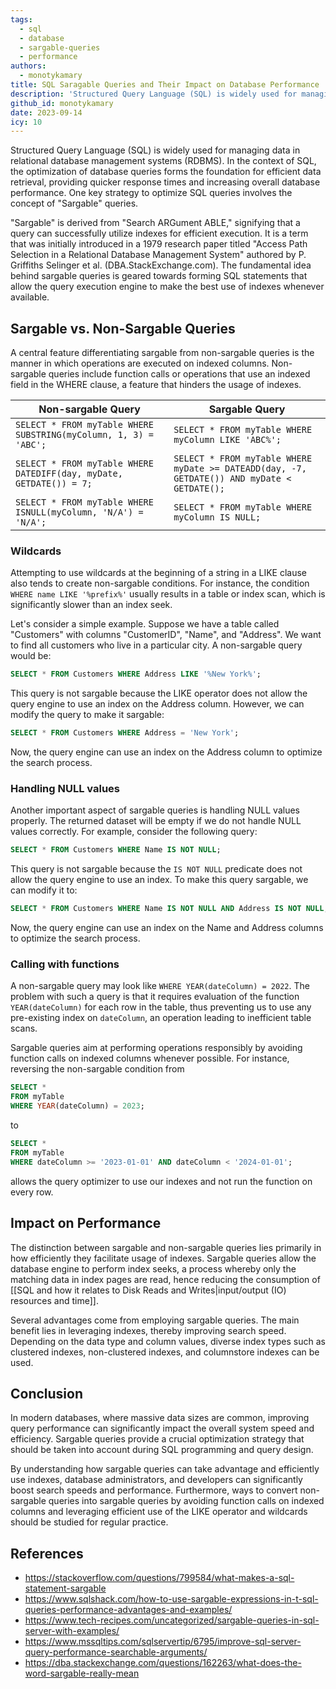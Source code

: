 ```yaml
---
tags:
  - sql
  - database
  - sargable-queries
  - performance
authors:
  - monotykamary
title: SQL Saragable Queries and Their Impact on Database Performance
description: 'Structured Query Language (SQL) is widely used for managing data in relational database management systems (RDBMS). In the context of SQL, the optimization of database queries forms the foundation for efficient data retrieval, providing quicker response times and increasing overall database performance. One key strategy to optimize SQL queries involves the concept of "Sargable" queries...'
github_id: monotykamary
date: 2023-09-14
icy: 10
---
```


Structured Query Language (SQL) is widely used for managing data in relational database management systems (RDBMS). In the context of SQL, the optimization of database queries forms the foundation for efficient data retrieval, providing quicker response times and increasing overall database performance. One key strategy to optimize SQL queries involves the concept of "Sargable" queries.

"Sargable" is derived from "Search ARGument ABLE," signifying that a query can successfully utilize indexes for efficient execution. It is a term that was initially introduced in a 1979 research paper titled "Access Path Selection in a Relational Database Management System" authored by P. Griffiths Selinger et al. (DBA.StackExchange.com). The fundamental idea behind sargable queries is geared towards forming SQL statements that allow the query execution engine to make the best use of indexes whenever available.

## Sargable vs. Non-Sargable Queries
A central feature differentiating sargable from non-sargable queries is the manner in which operations are executed on indexed columns. Non-sargable queries include function calls or operations that use an indexed field in the WHERE clause, a feature that hinders the usage of indexes.

|Non-sargable Query|Sargable Query|
|---|---|
|`SELECT * FROM myTable WHERE SUBSTRING(myColumn, 1, 3) = 'ABC';`|`SELECT * FROM myTable WHERE myColumn LIKE 'ABC%';`|
|`SELECT * FROM myTable WHERE DATEDIFF(day, myDate, GETDATE()) = 7;`|`SELECT * FROM myTable WHERE myDate >= DATEADD(day, -7, GETDATE()) AND myDate < GETDATE();`|
|`SELECT * FROM myTable WHERE ISNULL(myColumn, 'N/A') = 'N/A';`|`SELECT * FROM myTable WHERE myColumn IS NULL;`|

### Wildcards
Attempting to use wildcards at the beginning of a string in a LIKE clause also tends to create non-sargable conditions. For instance, the condition `WHERE name LIKE '%prefix%'` usually results in a table or index scan, which is significantly slower than an index seek.

Let's consider a simple example. Suppose we have a table called "Customers" with columns "CustomerID", "Name", and "Address". We want to find all customers who live in a particular city. A non-sargable query would be:

``` sql
SELECT * FROM Customers WHERE Address LIKE '%New York%';
```

This query is not sargable because the LIKE operator does not allow the query engine to use an index on the Address column. However, we can modify the query to make it sargable:

```sql
SELECT * FROM Customers WHERE Address = 'New York';
```

Now, the query engine can use an index on the Address column to optimize the search process.

### Handling NULL values
Another important aspect of sargable queries is handling NULL values properly. The returned dataset will be empty if we do not handle NULL values correctly. For example, consider the following query:

```sql
SELECT * FROM Customers WHERE Name IS NOT NULL;
```

This query is not sargable because the `IS NOT NULL` predicate does not allow the query engine to use an index. To make this query sargable, we can modify it to:

```sql
SELECT * FROM Customers WHERE Name IS NOT NULL AND Address IS NOT NULL;
```

Now, the query engine can use an index on the Name and Address columns to optimize the search process.

### Calling with functions
A non-sargable query may look like `WHERE YEAR(dateColumn) = 2022`. The problem with such a query is that it requires evaluation of the function `YEAR(dateColumn)` for each row in the table, thus preventing us to use any pre-existing index on `dateColumn`, an operation leading to inefficient table scans.

Sargable queries aim at performing operations responsibly by avoiding function calls on indexed columns whenever possible. For instance, reversing the non-sargable condition from

```sql
SELECT *
FROM myTable
WHERE YEAR(dateColumn) = 2023;
```

to

```sql
SELECT *
FROM myTable
WHERE dateColumn >= '2023-01-01' AND dateColumn < '2024-01-01';
```

allows the query optimizer to use our indexes and not run the function on every row.

## Impact on Performance
The distinction between sargable and non-sargable queries lies primarily in how efficiently they facilitate usage of indexes. Sargable queries allow the database engine to perform index seeks, a process whereby only the matching data in index pages are read, hence reducing the consumption of [[SQL and how it relates to Disk Reads and Writes|input/output (IO) resources and time]].

Several advantages come from employing sargable queries. The main benefit lies in leveraging indexes, thereby improving search speed. Depending on the data type and column values, diverse index types such as clustered indexes, non-clustered indexes, and columnstore indexes can be used.

## Conclusion
In modern databases, where massive data sizes are common, improving query performance can significantly impact the overall system speed and efficiency. Sargable queries provide a crucial optimization strategy that should be taken into account during SQL programming and query design.

By understanding how sargable queries can take advantage and efficiently use indexes, database administrators, and developers can significantly boost search speeds and performance. Furthermore, ways to convert non-sargable queries into sargable queries by avoiding function calls on indexed columns and leveraging efficient use of the LIKE operator and wildcards should be studied for regular practice.

## References
- https://stackoverflow.com/questions/799584/what-makes-a-sql-statement-sargable
- https://www.sqlshack.com/how-to-use-sargable-expressions-in-t-sql-queries-performance-advantages-and-examples/
- https://www.tech-recipes.com/uncategorized/sargable-queries-in-sql-server-with-examples/
- https://www.mssqltips.com/sqlservertip/6795/improve-sql-server-query-performance-searchable-arguments/
- https://dba.stackexchange.com/questions/162263/what-does-the-word-sargable-really-mean
